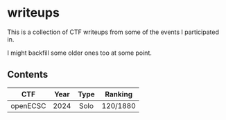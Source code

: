 # writeups

This is a collection of CTF writeups from some of the events I participated in.

I might backfill some older ones too at some point.

## Contents

| CTF      | Year | Type | Ranking  |
| -------- | ---- | :--: | :------: |
| openECSC | 2024 | Solo | 120/1880 |
